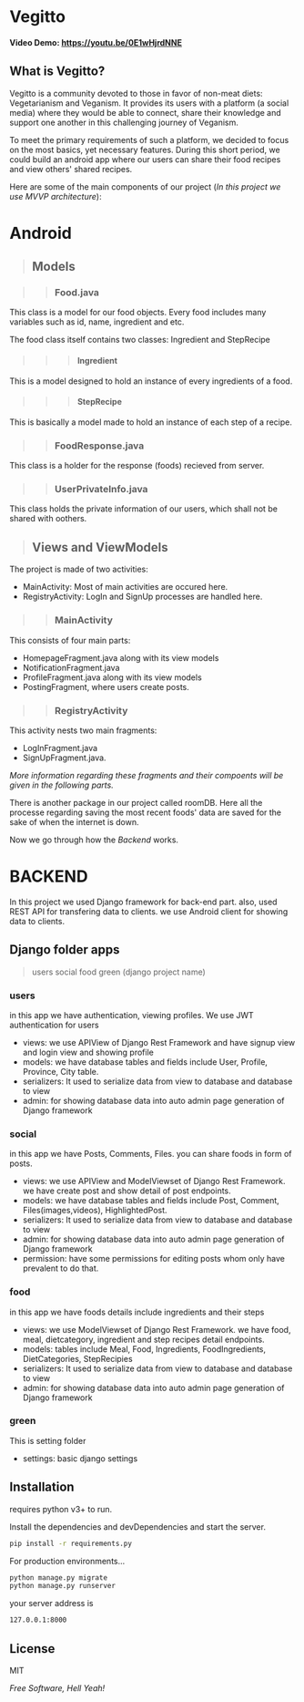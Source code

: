 # Vegitto
#### Video Demo: <https://youtu.be/0E1wHjrdNNE>
## What is Vegitto?
Vegitto is a community devoted to those in favor of non-meat diets: Vegetarianism and Veganism. It provides its users with a platform (a social media) where they would be able to connect, share their knowledge and support one another in this challenging journey of Veganism.

To meet the primary requirements of such a platform, we decided to focus on the most basics, yet necessary features. During this short period, we could build an android app where our users can share their food recipes and view others' shared recipes.

Here are some of the main components of our project (*In this project we use MVVP architecture*):

# Android
>## Models

>>### Food.java
This class is a model for our food objects. Every food includes many variables such as id, name, ingredient and etc.

The food class itself contains two classes: Ingredient and StepRecipe

>>>#### Ingredient
This is a model designed to hold an instance of every ingredients of a food.

>>>#### StepRecipe
This is basically a model made to hold an instance of each step of a recipe.

>>### FoodResponse.java
This class is a holder for the response (foods) recieved from server.

>>### UserPrivateInfo.java
This class holds the private information of our users, which shall not be shared with oothers.

>## Views and ViewModels
The project is made of two activities:
- MainActivity: Most of main activities are occured here. 
- RegistryActivity: LogIn and SignUp processes are handled here.

>>### MainActivity
This consists of four main parts:
- HomepageFragment.java along with its view models
- NotificationFragment.java
- ProfileFragment.java along with its view models
- PostingFragment, where users create posts.

>>### RegistryActivity
This activity nests two main fragments:
- LogInFragment.java
- SignUpFragment.java.

*More information regarding these fragments and their compoents will be given in the following parts.*

There is another package in our project called roomDB. Here all the processe regarding saving the most recent foods' data are saved for the sake of when the internet is down.

Now we go through how the *Backend* works.

# BACKEND
In this project we used Django framework for back-end part. also, used REST API for transfering data to clients. we use Android client for showing data to clients. 

## Django folder apps
> users
> social
> food
> green (django project name) 

### users
in this app we have authentication, viewing profiles. We use JWT authentication for users
- views: we use APIView of Django Rest Framework and have signup view and login view and showing profile
- models: we have database tables and fields include User, Profile, Province, City table.
- serializers: It used to serialize data from view to database and database to view
- admin: for showing database data into auto admin page generation of Django framework

### social
in this app we have Posts, Comments, Files. you can share foods in form of posts.
- views: we use APIView and ModelViewset of Django Rest Framework. we have create post and show detail of post endpoints.
- models: we have database tables and fields include Post, Comment, Files(images,videos), HighlightedPost.
- serializers: It used to serialize data from view to database and database to view
- admin: for showing database data into auto admin page generation of Django framework
- permission: have some permissions for editing posts whom only have prevalent to do that.

### food
in this app we have foods details include ingredients and their steps 
- views: we use ModelViewset of Django Rest Framework. we have food, meal, dietcategory, ingredient and step recipes detail endpoints.
- models: tables include Meal, Food, Ingredients, FoodIngredients, DietCategories, StepRecipies
- serializers: It used to serialize data from view to database and database to view
- admin: for showing database data into auto admin page generation of Django framework

### green
This is setting folder 
- settings: basic django settings 

## Installation

requires python v3+ to run.

Install the dependencies and devDependencies and start the server.

```sh
pip install -r requirements.py
```

For production environments...

```sh
python manage.py migrate
python manage.py runserver
```

your server address is
```sh
127.0.0.1:8000
```

## License

MIT

*Free Software, Hell Yeah!*
